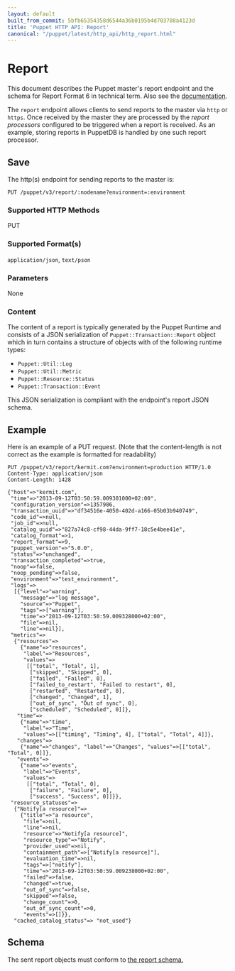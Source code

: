 ```yaml
---
layout: default
built_from_commit: 5bfb65354358d6544a36b0195b4d703708a4123d
title: 'Puppet HTTP API: Report'
canonical: "/puppet/latest/http_api/http_report.html"
---
```


Report
======
This document describes the Puppet master's report endpoint and the schema for
Report Format 6 in technical term. Also see the
[documentation](https://puppet.com/docs/puppet/latest/format_report.html).

The `report` endpoint allows clients to send reports to the master via `http`
or `https`. Once received by the master they are processed by the *report
processors* configured to be triggered when a report is received. As an
example, storing reports in PuppetDB is handled by one such report processor.

Save
----
The http(s) endpoint for sending reports to the master is:

    PUT /puppet/v3/report/:nodename?environment=:environment

### Supported HTTP Methods

PUT

### Supported Format(s)

`application/json`, `text/pson`

### Parameters

None

### Content

The content of a report is typically generated by the Puppet Runtime and consists of a JSON serialization of `Puppet::Transaction::Report` object which in turn contains a structure of objects with of the following runtime types:

* `Puppet::Util::Log`
* `Puppet::Util::Metric`
* `Puppet::Resource::Status`
* `Puppet::Transaction::Event`

This JSON serialization is compliant with the endpoint's report JSON schema.

Example
-------
Here is an example of a PUT request. (Note that the content-length is not correct as the
example is formatted for readability)

    PUT /puppet/v3/report/kermit.com?environment=production HTTP/1.0
    Content-Type: application/json
    Content-Length: 1428

    {"host"=>"kermit.com",
     "time"=>"2013-09-12T03:50:59.009301000+02:00",
     "configuration_version"=>1357986,
     "transaction_uuid"=>"df34516e-4050-402d-a166-05b03b940749",
     "code_id"=>null,
     "job_id"=>null,
     "catalog_uuid"=>"827a74c8-cf98-44da-9ff7-18c5e4bee41e",
     "catalog_format"=>1,
     "report_format"=>9,
     "puppet_version"=>"5.0.0",
     "status"=>"unchanged",
     "transaction_completed"=>true,
     "noop"=>false,
     "noop_pending"=>false,
     "environment"=>"test_environment",
     "logs"=>
      [{"level"=>"warning",
        "message"=>"log message",
        "source"=>"Puppet",
        "tags"=>["warning"],
        "time"=>"2013-09-12T03:50:59.009328000+02:00",
        "file"=>nil,
        "line"=>nil}],
     "metrics"=>
      {"resources"=>
        {"name"=>"resources",
         "label"=>"Resources",
         "values"=>
          [["total", "Total", 1],
           ["skipped", "Skipped", 0],
           ["failed", "Failed", 0],
           ["failed_to_restart", "Failed to restart", 0],
           ["restarted", "Restarted", 0],
           ["changed", "Changed", 1],
           ["out_of_sync", "Out of sync", 0],
           ["scheduled", "Scheduled", 0]]},
       "time"=>
        {"name"=>"time",
         "label"=>"Time",
         "values"=>[["timing", "Timing", 4], ["total", "Total", 4]]},
       "changes"=>
        {"name"=>"changes", "label"=>"Changes", "values"=>[["total", "Total", 0]]},
       "events"=>
        {"name"=>"events",
         "label"=>"Events",
         "values"=>
          [["total", "Total", 0],
           ["failure", "Failure", 0],
           ["success", "Success", 0]]}},
     "resource_statuses"=>
      {"Notify[a resource]"=>
        {"title"=>"a resource",
         "file"=>nil,
         "line"=>nil,
         "resource"=>"Notify[a resource]",
         "resource_type"=>"Notify",
         "provider_used"=>nil,
         "containment_path"=>["Notify[a resource]"],
         "evaluation_time"=>nil,
         "tags"=>["notify"],
         "time"=>"2013-09-12T03:50:59.009238000+02:00",
         "failed"=>false,
         "changed"=>true,
         "out_of_sync"=>false,
         "skipped"=>false,
         "change_count"=>0,
         "out_of_sync_count"=>0,
         "events"=>[]}},
      "cached_catalog_status"=> "not_used"}

Schema
------

The sent report objects must conform to
[the report schema.](../schemas/report.json)
